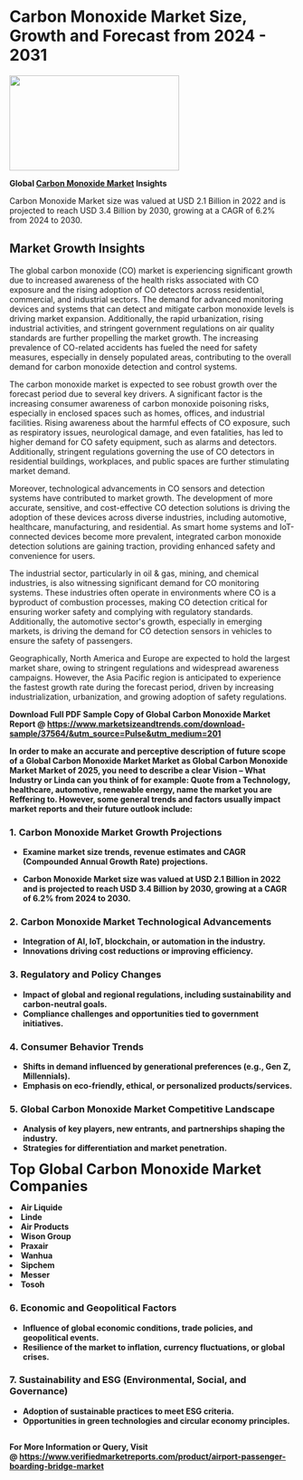 <H1>Carbon Monoxide Market Size, Growth and Forecast from 2024 - 2031</H1><img class="aligncenter size-medium wp-image-584254" src="https://thirdeyenews.in/wp-content/uploads/2024/09/Global-Market-Research-300x168.jpeg" alt="" width="300" height="168" /><p><strong>Global&nbsp;<a href="https://www.marketsizeandtrends.com/download-sample/37564/&amp;utm_source=Pulse&amp;utm_medium=201">Carbon Monoxide Market</a> Insights</strong></p><p>Carbon Monoxide Market size was valued at USD 2.1 Billion in 2022 and is projected to reach USD 3.4 Billion by 2030, growing at a CAGR of 6.2% from 2024 to 2030.</p><p><h2>Market Growth Insights</h2> <p>The global carbon monoxide (CO) market is experiencing significant growth due to increased awareness of the health risks associated with CO exposure and the rising adoption of CO detectors across residential, commercial, and industrial sectors. The demand for advanced monitoring devices and systems that can detect and mitigate carbon monoxide levels is driving market expansion. Additionally, the rapid urbanization, rising industrial activities, and stringent government regulations on air quality standards are further propelling the market growth. The increasing prevalence of CO-related accidents has fueled the need for safety measures, especially in densely populated areas, contributing to the overall demand for carbon monoxide detection and control systems.</p> <p><strong></strong></p> <p>The carbon monoxide market is expected to see robust growth over the forecast period due to several key drivers. A significant factor is the increasing consumer awareness of carbon monoxide poisoning risks, especially in enclosed spaces such as homes, offices, and industrial facilities. Rising awareness about the harmful effects of CO exposure, such as respiratory issues, neurological damage, and even fatalities, has led to higher demand for CO safety equipment, such as alarms and detectors. Additionally, stringent regulations governing the use of CO detectors in residential buildings, workplaces, and public spaces are further stimulating market demand.</p> <p>Moreover, technological advancements in CO sensors and detection systems have contributed to market growth. The development of more accurate, sensitive, and cost-effective CO detection solutions is driving the adoption of these devices across diverse industries, including automotive, healthcare, manufacturing, and residential. As smart home systems and IoT-connected devices become more prevalent, integrated carbon monoxide detection solutions are gaining traction, providing enhanced safety and convenience for users.</p> <p>The industrial sector, particularly in oil & gas, mining, and chemical industries, is also witnessing significant demand for CO monitoring systems. These industries often operate in environments where CO is a byproduct of combustion processes, making CO detection critical for ensuring worker safety and complying with regulatory standards. Additionally, the automotive sector's growth, especially in emerging markets, is driving the demand for CO detection sensors in vehicles to ensure the safety of passengers.</p> <p>Geographically, North America and Europe are expected to hold the largest market share, owing to stringent regulations and widespread awareness campaigns. However, the Asia Pacific region is anticipated to experience the fastest growth rate during the forecast period, driven by increasing industrialization, urbanization, and growing adoption of safety regulations.</p> <p><strong></p><p><span class=""><strong>Download Full PDF Sample Copy of Global Carbon Monoxide Market Report</strong> @ <a href="https://www.marketsizeandtrends.com/download-sample/37564/&amp;utm_source=Pulse&amp;utm_medium=201" target="_blank">https://www.marketsizeandtrends.com/download-sample/37564/&amp;utm_source=Pulse&amp;utm_medium=201</a></span></p><p>In order to make an accurate and perceptive description of future scope of a Global&nbsp;Carbon Monoxide Market Market as Global&nbsp;Carbon Monoxide Market Market of 2025, you need to describe a clear Vision &ndash; What Industry or Linda can you think of for example: Quote from a Technology, healthcare, automotive, renewable energy, name the market you are Reffering to. However, some general trends and factors usually impact market reports and their future outlook include:</p><h3>1.&nbsp;<strong>Carbon Monoxide Market Growth Projections</strong></h3><ul><li>Examine market size trends, revenue estimates and CAGR (Compounded Annual Growth Rate) projections.</li><li><p>Carbon Monoxide Market size was valued at USD 2.1 Billion in 2022 and is projected to reach USD 3.4 Billion by 2030, growing at a CAGR of 6.2% from 2024 to 2030.</p></li></ul><h3>2.&nbsp;<strong>Carbon Monoxide Market Technological Advancements</strong></h3><ul><li>Integration of AI, IoT, blockchain, or automation in the industry.</li><li>Innovations driving cost reductions or improving efficiency.</li></ul><h3>3.&nbsp;<strong>Regulatory and Policy Changes</strong></h3><ul><li>Impact of global and regional regulations, including sustainability and carbon-neutral goals.</li><li>Compliance challenges and opportunities tied to government initiatives.</li></ul><h3>4.&nbsp;<strong>Consumer Behavior Trends</strong></h3><ul><li>Shifts in demand influenced by generational preferences (e.g., Gen Z, Millennials).</li><li>Emphasis on eco-friendly, ethical, or personalized products/services.</li></ul><h3>5.&nbsp;<strong>Global Carbon Monoxide Market Competitive Landscape</strong></h3><ul><li>Analysis of key players, new entrants, and partnerships shaping the industry.</li><li>Strategies for differentiation and market penetration.</li></ul><p data-pm-slice="1 1 []"><span style="color: inherit; font-family: inherit; font-size: 25px;">Top Global Carbon Monoxide Market Companies</span></p><div class="" data-test-id=""><p><li>Air Liquide</li><li> Linde</li><li> Air Products</li><li> Wison Group</li><li> Praxair</li><li> Wanhua</li><li> Sipchem</li><li> Messer</li><li> Tosoh</li></p></div><h3>6.&nbsp;<strong>Economic and Geopolitical Factors</strong></h3><ul><li>Influence of global economic conditions, trade policies, and geopolitical events.</li><li>Resilience of the market to inflation, currency fluctuations, or global crises.</li></ul><h3>7.&nbsp;<strong>Sustainability and ESG (Environmental, Social, and Governance)</strong></h3><ul><li>Adoption of sustainable practices to meet ESG criteria.</li><li>Opportunities in green technologies and circular economy principles.</li></ul><h2><strong style="font-size: 14px;">For More Information or Query, Visit @&nbsp;</strong><a style="background-color: #ffffff; font-size: 14px;" href="https://www.marketsizeandtrends.com/report/carbon-monoxide-market/" target="_blank">https://www.verifiedmarketreports.com/product/airport-passenger-boarding-bridge-market</a></h2>
